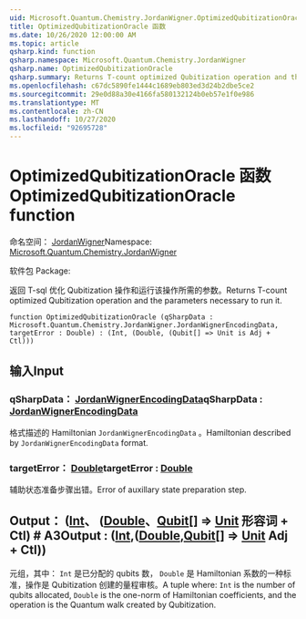 ```yaml
---
uid: Microsoft.Quantum.Chemistry.JordanWigner.OptimizedQubitizationOracle
title: OptimizedQubitizationOracle 函数
ms.date: 10/26/2020 12:00:00 AM
ms.topic: article
qsharp.kind: function
qsharp.namespace: Microsoft.Quantum.Chemistry.JordanWigner
qsharp.name: OptimizedQubitizationOracle
qsharp.summary: Returns T-count optimized Qubitization operation and the parameters necessary to run it.
ms.openlocfilehash: c67dc5890fe1444c1689eb803ed3d24b2dbe5ce2
ms.sourcegitcommit: 29e0d88a30e4166fa580132124b0eb57e1f0e986
ms.translationtype: MT
ms.contentlocale: zh-CN
ms.lasthandoff: 10/27/2020
ms.locfileid: "92695728"
---
```

# <a name="optimizedqubitizationoracle-function"></a><span data-ttu-id="b18b8-102">OptimizedQubitizationOracle 函数</span><span class="sxs-lookup"><span data-stu-id="b18b8-102">OptimizedQubitizationOracle function</span></span>

<span data-ttu-id="b18b8-103">命名空间： [JordanWigner](xref:Microsoft.Quantum.Chemistry.JordanWigner)</span><span class="sxs-lookup"><span data-stu-id="b18b8-103">Namespace: [Microsoft.Quantum.Chemistry.JordanWigner](xref:Microsoft.Quantum.Chemistry.JordanWigner)</span></span>

<span data-ttu-id="b18b8-104">软件包 [](https://nuget.org/packages/)</span><span class="sxs-lookup"><span data-stu-id="b18b8-104">Package: [](https://nuget.org/packages/)</span></span>


<span data-ttu-id="b18b8-105">返回 T-sql 优化 Qubitization 操作和运行该操作所需的参数。</span><span class="sxs-lookup"><span data-stu-id="b18b8-105">Returns T-count optimized Qubitization operation and the parameters necessary to run it.</span></span>

```qsharp
function OptimizedQubitizationOracle (qSharpData : Microsoft.Quantum.Chemistry.JordanWigner.JordanWignerEncodingData, targetError : Double) : (Int, (Double, (Qubit[] => Unit is Adj + Ctl)))
```


## <a name="input"></a><span data-ttu-id="b18b8-106">输入</span><span class="sxs-lookup"><span data-stu-id="b18b8-106">Input</span></span>

### <a name="qsharpdata--jordanwignerencodingdata"></a><span data-ttu-id="b18b8-107">qSharpData： [JordanWignerEncodingData](xref:Microsoft.Quantum.Chemistry.JordanWigner.JordanWignerEncodingData)</span><span class="sxs-lookup"><span data-stu-id="b18b8-107">qSharpData : [JordanWignerEncodingData](xref:Microsoft.Quantum.Chemistry.JordanWigner.JordanWignerEncodingData)</span></span>

<span data-ttu-id="b18b8-108">格式描述的 Hamiltonian `JordanWignerEncodingData` 。</span><span class="sxs-lookup"><span data-stu-id="b18b8-108">Hamiltonian described by `JordanWignerEncodingData` format.</span></span>


### <a name="targeterror--double"></a><span data-ttu-id="b18b8-109">targetError： [Double](xref:microsoft.quantum.lang-ref.double)</span><span class="sxs-lookup"><span data-stu-id="b18b8-109">targetError : [Double](xref:microsoft.quantum.lang-ref.double)</span></span>

<span data-ttu-id="b18b8-110">辅助状态准备步骤出错。</span><span class="sxs-lookup"><span data-stu-id="b18b8-110">Error of auxillary state preparation step.</span></span>



## <a name="output--intdoublequbit--unit-adj--ctl"></a><span data-ttu-id="b18b8-111">Output： ([Int](xref:microsoft.quantum.lang-ref.int)、 ([Double](xref:microsoft.quantum.lang-ref.double)、[Qubit](xref:microsoft.quantum.lang-ref.qubit)[] => [Unit](xref:microsoft.quantum.lang-ref.unit) 形容词 + Ctl) # A3</span><span class="sxs-lookup"><span data-stu-id="b18b8-111">Output : ([Int](xref:microsoft.quantum.lang-ref.int),([Double](xref:microsoft.quantum.lang-ref.double),[Qubit](xref:microsoft.quantum.lang-ref.qubit)[] => [Unit](xref:microsoft.quantum.lang-ref.unit) Adj + Ctl))</span></span>

<span data-ttu-id="b18b8-112">元组，其中： `Int` 是已分配的 qubits 数， `Double` 是 Hamiltonian 系数的一种标准，操作是 Qubitization 创建的量程审核。</span><span class="sxs-lookup"><span data-stu-id="b18b8-112">A tuple where: `Int` is the number of qubits allocated, `Double` is the one-norm of Hamiltonian coefficients, and the operation is the Quantum walk created by Qubitization.</span></span>